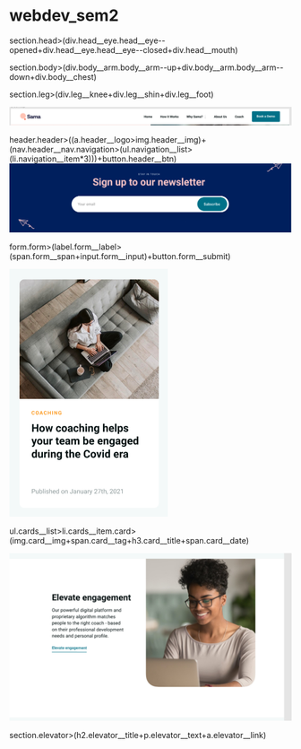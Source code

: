 # webdev_sem2

section.head>(div.head__eye.head__eye--opened+div.head__eye.head__eye--closed+div.head__mouth)

section.body>(div.body__arm.body__arm--up+div.body__arm.body__arm--down+div.body__chest)

section.leg>(div.leg__knee+div.leg__shin+div.leg__foot)

![img.png](img.png)

header.header>((a.header__logo>img.header__img)+(nav.header__nav.navigation>(ul.navigation__list>(li.navigation__item*3)))+button.header__btn)
![img_1.png](img_1.png)

form.form>(label.form__label>(span.form__span+input.form__input)+button.form__submit)

![img_2.png](img_2.png)

ul.cards__list>li.cards__item.card>(img.card__img+span.card__tag+h3.card__title+span.card__date)

![img_3.png](img_3.png)

section.elevator>(h2.elevator__title+p.elevator__text+a.elevator__link)
